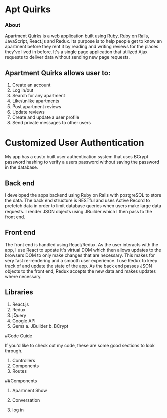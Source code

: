 # Apt Quirks

### About

Apartment Quirks is a web application built using Ruby, Ruby on Rails, JavaScript, React.js and Redux. Its purpose is to help people get to know an apartment before they rent it by reading and writing reviews for the places they've lived in before. It's a single page application that utilized Ajax requests to deliver data without sending new page requests.

## Apartment Quirks allows user to:

1. Create an account
2. Log in/out
3. Search for any apartment
4. Like/unlike apartments
5. Post apartment reviews
6. Update reviews
7. Create and update a user profile
8. Send private messages to other users

# Customized User Authentication

My app has a custo built user authentication system that uses BCrypt password hashing to verify a users password without saving the password in the database. 

## Back end
I developed the apps backend using Ruby on Rails with postgreSQL to store the data. The back end structure is RESTful and uses Active Record to prefetch data in order to limit database queries when users make large data requests. I render JSON objects using JBuilder which I then pass to the front end.

## Front end

The front end is handled using React/Redux. As the user interacts with the app, I use React to update it's virtual DOM which then allows updates to the browsers DOM to only make changes that are necessary. This makes for very fast re-rendering and a smooth user experience. I use Redux to keep track of and update the state of the app. As the back end passes JSON objects to the front end, Redux accepts the new data and makes updates where necessary.

## Libraries

1. React.js
2. Redux
3. jQuery
4. Google API
5. Gems
  a. JBuilder
  b. BCrypt

#Code Guide

If you'd like to check out my code, these are some good sections to look through.

1. Controllers
2. Components
3. Routes


##Components

1. Apartment Show

2. Conversation

3. log in
